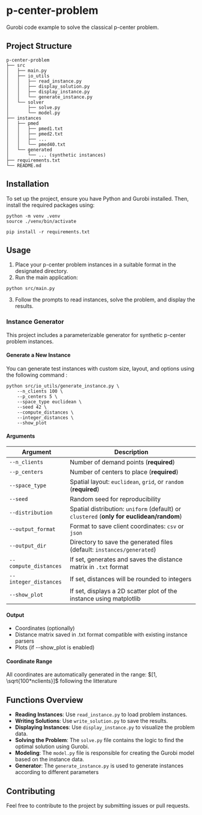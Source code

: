 # p-center-problem
Gurobi code example to solve the classical p-center problem.

## Project Structure
```
p-center-problem
├── src
│   ├── main.py
│   ├── io_utils
│   │   ├── read_instance.py
│   │   ├── display_solution.py
│   │   ├── display_instance.py
│   │   └── generate_instance.py
│   └── solver
│       ├── solve.py
│       └── model.py
├── instances
│   ├── pmed
│   │   ├── pmed1.txt
│   │   ├── pmed2.txt
│   │   ├── ...
│   │   └── pmed40.txt
│   └── generated
│       └── ... (synthetic instances)
├── requirements.txt
└── README.md
```





## Installation
To set up the project, ensure you have Python and Gurobi installed. Then, install the required packages using:

```
python -m venv .venv
source ./venv/bin/activate

pip install -r requirements.txt
```

## Usage
1. Place your p-center problem instances in a suitable format in the designated directory.
2. Run the main application:

```
python src/main.py
```

3. Follow the prompts to read instances, solve the problem, and display the results.

### Instance Generator
This project includes a parameterizable generator for synthetic p-center problem instances.

#### Generate a New Instance
You can generate test instances with custom size, layout, and options using the following command :
```
python src/io_utils/generate_instance.py \
    --n_clients 100 \
    --p_centers 5 \
    --space_type euclidean \
    --seed 42 \
    --compute_distances \
    --integer_distances \
    --show_plot
```

#### Arguments
| Argument              | Description                                                                              |
| --------------------- | ---------------------------------------------------------------------------------------- |
| `--n_clients`         | Number of demand points (**required**)                                                   |
| `--p_centers`         | Number of centers to place (**required**)                                                |
| `--space_type`        | Spatial layout: `euclidean`, `grid`, or `random` (**required**)                          |
| `--seed`              | Random seed for reproducibility                                                          |
| `--distribution`      | Spatial distribution: `uniform` (default) or `clustered` (**only for euclidean/random**) |
| `--output_format`     | Format to save client coordinates: `csv` or `json`                                       |
| `--output_dir`        | Directory to save the generated files (default: `instances/generated`)                   |
| `--compute_distances` | If set, generates and saves the distance matrix in `.txt` format                         |
| `--integer_distances` | If set, distances will be rounded to integers                                            |
| `--show_plot`         | If set, displays a 2D scatter plot of the instance using matplotlib                      |



#### Output
- Coordinates (optionally)
- Distance matrix saved in .txt format compatible with existing instance parsers
- Plots (if --show_plot is enabled)

#### Coordinate Range
All coordinates are automatically generated in the range:
$[1, \sqrt{100*nclients}]$ following the litterature 


## Functions Overview
- **Reading Instances**: Use `read_instance.py` to load problem instances.
- **Writing Solutions**: Use `write_solution.py` to save the results.
- **Displaying Instances**: Use `display_instance.py` to visualize the problem data.
- **Solving the Problem**: The `solve.py` file contains the logic to find the optimal solution using Gurobi.
- **Modeling**: The `model.py` file is responsible for creating the Gurobi model based on the instance data.
- **Generator**: The `generate_instance.py` is used to generate instances according to different parameters

## Contributing
Feel free to contribute to the project by submitting issues or pull requests.
